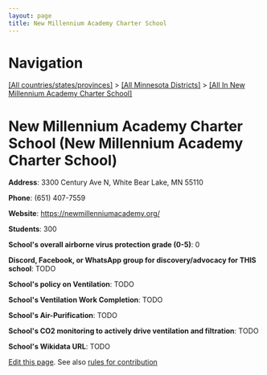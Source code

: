 ```yaml
---
layout: page
title: New Millennium Academy Charter School
---
```

# Navigation

[[All countries/states/provinces]](../../..) > [[All Minnesota Districts]](../..) > [[All In New Millennium Academy Charter School]](..)

# New Millennium Academy Charter School (New Millennium Academy Charter School)

**Address**: 3300 Century Ave N, White Bear Lake, MN 55110

**Phone**: (651) 407-7559

**Website**: <https://newmillenniumacademy.org/>

**Students**: 300

**School's overall airborne virus protection grade (0-5)**: 0

**Discord, Facebook, or WhatsApp group for discovery/advocacy for THIS school**: TODO

**School's policy on Ventilation**: TODO

**School's Ventilation Work Completion**: TODO

**School's Air-Purification**: TODO

**School's CO2 monitoring to actively drive ventilation and filtration**: TODO

**School's Wikidata URL**: TODO


[Edit this page](https://github.com/ventilate-schools/MN/edit/main/./New_Millennium_Academy_Charter_School/New_Millennium_Academy_Charter_School.md). See also [rules for contribution](../../../contribution-rules/)